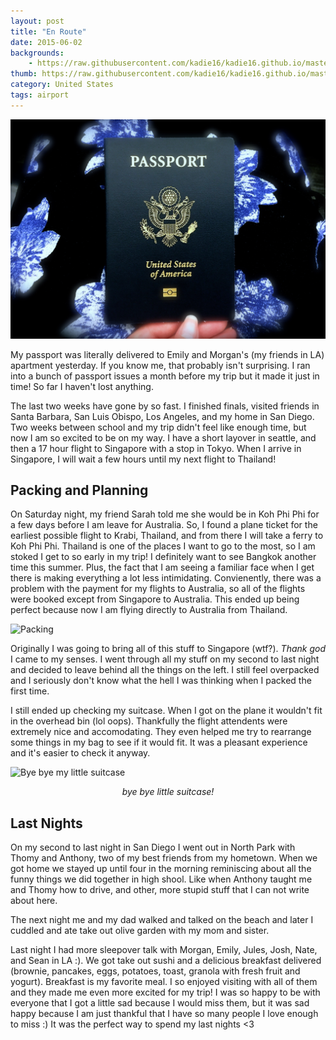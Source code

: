 ```yaml
---
layout: post
title: "En Route"
date: 2015-06-02
backgrounds:
    - https://raw.githubusercontent.com/kadie16/kadie16.github.io/master/assets/images/backgrounds/asiaMap.jpg
thumb: https://raw.githubusercontent.com/kadie16/kadie16.github.io/master/assets/images/thumbnails/one.jpg
category: United States 
tags: airport 
---
```



![Thumbnail](https://raw.githubusercontent.com/kadie16/kadie16.github.io/master/assets/images/thumbnails/one.jpg)

My passport was literally delivered to Emily and Morgan's (my friends in LA) apartment yesterday. If you know me, that probably isn't surprising. I ran into a bunch of passport issues a month before my trip but it made it just in time! So far I haven't lost anything. 

The last two weeks have gone by so fast. I finished finals, visited friends in Santa Barbara, San Luis Obispo, Los Angeles, and my home in San Diego. Two weeks between school and my trip didn't feel like enough time, but now I am so excited to be on my way. I have a short layover in seattle, and then a 17 hour flight to Singapore with a stop in Tokyo. When I arrive in Singapore, I will wait a few hours until my next flight to Thailand! 

## Packing and Planning 
On Saturday night, my friend Sarah told me she would be in Koh Phi Phi for a few days before I am leave for Australia. So, I found a plane ticket for the earliest possible flight to Krabi, Thailand, and from there I will take a ferry to Koh Phi Phi. Thailand is one of the places I want to go to the most, so I am stoked I get to so early in my trip! I definitely want to see Bangkok another time this summer. Plus, the fact that I am seeing a familiar face when I get there is making everything a lot less intimidating. Convienently, there was a problem with the payment for my flights to Australia, so all of the flights were booked except from Singapore to Australia. This ended up being perfect because now I am flying directly to Australia from Thailand. 

![Packing](https://raw.githubusercontent.com/kadie16/kadie16.github.io/master/assets/images/posts/en-route/packed.jpg)

Originally I was going to bring all of this stuff to Singapore (wtf?). _Thank god_ I came to my senses. I went through all my stuff on my second to last night and decided to leave behind all the things on the left. I still feel overpacked and I seriously don't know what the hell I was thinking when I packed the first time. 

I still ended up checking my suitcase. When I got on the plane it wouldn't fit in the overhead bin (lol oops). Thankfully the flight attendents were extremely nice and accomodating. They even helped me try to rearrange some things in my bag to see if it would fit. It was a pleasant experience and it's easier to check it anyway. 

![Bye bye my little suitcase](https://raw.githubusercontent.com/kadie16/kadie16.github.io/master/assets/images/posts/en-route/suitcase.jpg)<br>
_<center>bye bye little suitcase!</center>_

## Last Nights 
On my second to last night in San Diego I went out in North Park with Thomy and Anthony, two of my best friends from my hometown. When we got home we stayed up until four in the morning reminiscing about all the funny things we did together in high shool. Like when Anthony taught me and Thomy how to drive, and other, more stupid stuff that I can not write about here. 

The next night me and my dad walked and talked on the beach and later I cuddled and ate take out olive garden with my mom and sister. 

Last night I had more sleepover talk with Morgan, Emily, Jules, Josh, Nate, and Sean in LA :). We got take out sushi and a delicious breakfast delivered (brownie, pancakes, eggs, potatoes, toast, granola with fresh fruit and yogurt). Breakfast is my favorite meal. I so enjoyed visiting with all of them and they made me even more excited for my trip! I was so happy to be with everyone that I got a little sad because I would miss them, but it was sad happy because I am just thankful that I have so many people I love enough to miss :) It was the perfect way to spend my last nights <3
